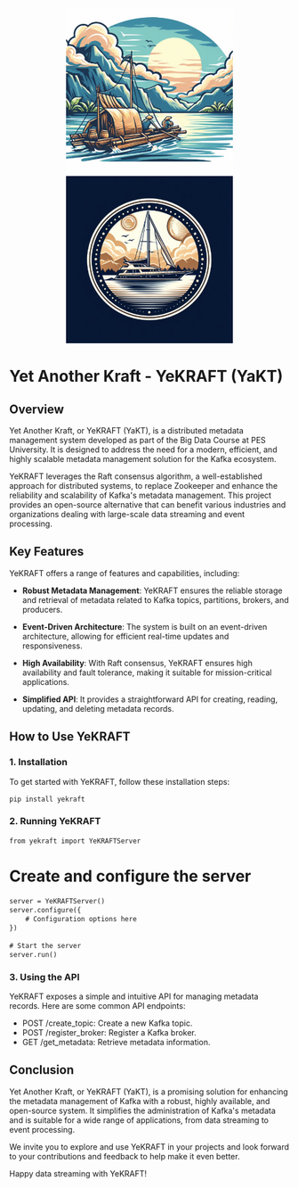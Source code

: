 <p align="center">
<img src="assets/raft.jpg" width="300" height="300" alt="RAFT"/>
<img src="assets/yacht.jpg" width="300" height="300" alt="YACHT"/>
  <h1>Yet Another Kraft - YeKRAFT (YaKT)</h1>
</p>

## Overview

Yet Another Kraft, or YeKRAFT (YaKT), is a distributed metadata management system developed as part of the Big Data Course at PES University. It is designed to address the need for a modern, efficient, and highly scalable metadata management solution for the Kafka ecosystem.

YeKRAFT leverages the Raft consensus algorithm, a well-established approach for distributed systems, to replace Zookeeper and enhance the reliability and scalability of Kafka's metadata management. This project provides an open-source alternative that can benefit various industries and organizations dealing with large-scale data streaming and event processing.

## Key Features

YeKRAFT offers a range of features and capabilities, including:

- **Robust Metadata Management**: YeKRAFT ensures the reliable storage and retrieval of metadata related to Kafka topics, partitions, brokers, and producers.

- **Event-Driven Architecture**: The system is built on an event-driven architecture, allowing for efficient real-time updates and responsiveness.

- **High Availability**: With Raft consensus, YeKRAFT ensures high availability and fault tolerance, making it suitable for mission-critical applications.

- **Simplified API**: It provides a straightforward API for creating, reading, updating, and deleting metadata records.

## How to Use YeKRAFT

### 1. Installation

To get started with YeKRAFT, follow these installation steps:

```
pip install yekraft
```

### 2. Running YeKRAFT
```
from yekraft import YeKRAFTServer
```
# Create and configure the server
```
server = YeKRAFTServer()
server.configure({
    # Configuration options here
})

# Start the server
server.run()
```

### 3. Using the API
YeKRAFT exposes a simple and intuitive API for managing metadata records. Here are some common API endpoints:

- POST /create_topic: Create a new Kafka topic.
- POST /register_broker: Register a Kafka broker.
- GET /get_metadata: Retrieve metadata information.

## Conclusion
Yet Another Kraft, or YeKRAFT (YaKT), is a promising solution for enhancing the metadata management of Kafka with a robust, highly available, and open-source system. It simplifies the administration of Kafka's metadata and is suitable for a wide range of applications, from data streaming to event processing.

We invite you to explore and use YeKRAFT in your projects and look forward to your contributions and feedback to help make it even better.

Happy data streaming with YeKRAFT!
